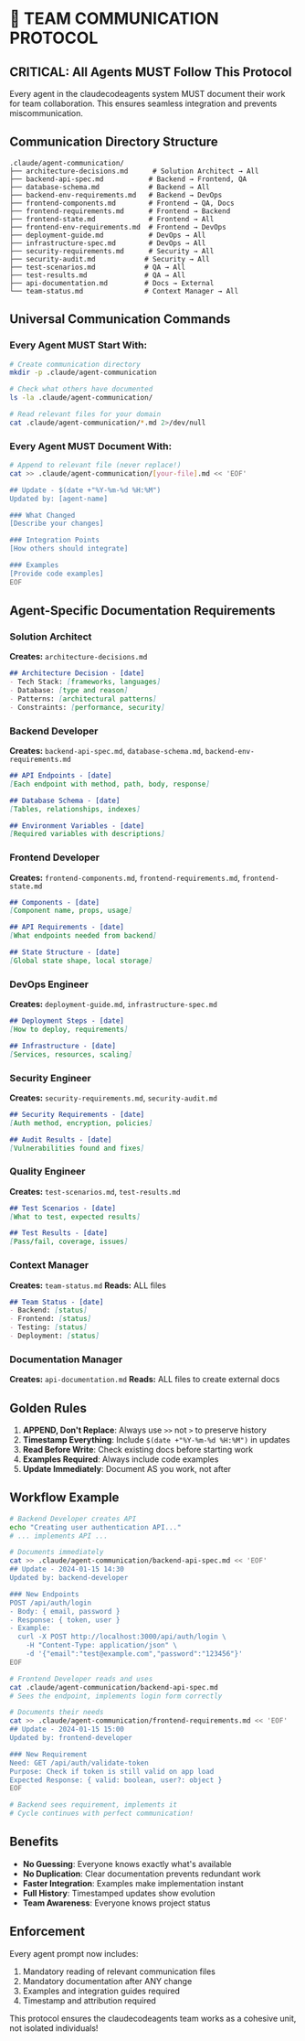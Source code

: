 # 🔄 TEAM COMMUNICATION PROTOCOL

## CRITICAL: All Agents MUST Follow This Protocol

Every agent in the claudecodeagents system MUST document their work for team collaboration. This ensures seamless integration and prevents miscommunication.

## Communication Directory Structure

```
.claude/agent-communication/
├── architecture-decisions.md      # Solution Architect → All
├── backend-api-spec.md           # Backend → Frontend, QA
├── database-schema.md            # Backend → All
├── backend-env-requirements.md   # Backend → DevOps
├── frontend-components.md        # Frontend → QA, Docs
├── frontend-requirements.md      # Frontend → Backend
├── frontend-state.md             # Frontend → All
├── frontend-env-requirements.md  # Frontend → DevOps
├── deployment-guide.md           # DevOps → All
├── infrastructure-spec.md        # DevOps → All
├── security-requirements.md      # Security → All
├── security-audit.md            # Security → All
├── test-scenarios.md            # QA → All
├── test-results.md              # QA → All
├── api-documentation.md         # Docs → External
└── team-status.md               # Context Manager → All
```

## Universal Communication Commands

### Every Agent MUST Start With:
```bash
# Create communication directory
mkdir -p .claude/agent-communication

# Check what others have documented
ls -la .claude/agent-communication/

# Read relevant files for your domain
cat .claude/agent-communication/*.md 2>/dev/null
```

### Every Agent MUST Document With:
```bash
# Append to relevant file (never replace!)
cat >> .claude/agent-communication/[your-file].md << 'EOF'

## Update - $(date +"%Y-%m-%d %H:%M")
Updated by: [agent-name]

### What Changed
[Describe your changes]

### Integration Points
[How others should integrate]

### Examples
[Provide code examples]
EOF
```

## Agent-Specific Documentation Requirements

### Solution Architect
**Creates:** `architecture-decisions.md`
```markdown
## Architecture Decision - [date]
- Tech Stack: [frameworks, languages]
- Database: [type and reason]
- Patterns: [architectural patterns]
- Constraints: [performance, security]
```

### Backend Developer
**Creates:** `backend-api-spec.md`, `database-schema.md`, `backend-env-requirements.md`
```markdown
## API Endpoints - [date]
[Each endpoint with method, path, body, response]

## Database Schema - [date]
[Tables, relationships, indexes]

## Environment Variables - [date]
[Required variables with descriptions]
```

### Frontend Developer  
**Creates:** `frontend-components.md`, `frontend-requirements.md`, `frontend-state.md`
```markdown
## Components - [date]
[Component name, props, usage]

## API Requirements - [date]
[What endpoints needed from backend]

## State Structure - [date]
[Global state shape, local storage]
```

### DevOps Engineer
**Creates:** `deployment-guide.md`, `infrastructure-spec.md`
```markdown
## Deployment Steps - [date]
[How to deploy, requirements]

## Infrastructure - [date]
[Services, resources, scaling]
```

### Security Engineer
**Creates:** `security-requirements.md`, `security-audit.md`
```markdown
## Security Requirements - [date]
[Auth method, encryption, policies]

## Audit Results - [date]
[Vulnerabilities found and fixes]
```

### Quality Engineer
**Creates:** `test-scenarios.md`, `test-results.md`
```markdown
## Test Scenarios - [date]
[What to test, expected results]

## Test Results - [date]
[Pass/fail, coverage, issues]
```

### Context Manager
**Creates:** `team-status.md`
**Reads:** ALL files
```markdown
## Team Status - [date]
- Backend: [status]
- Frontend: [status]
- Testing: [status]
- Deployment: [status]
```

### Documentation Manager
**Creates:** `api-documentation.md`
**Reads:** ALL files to create external docs

## Golden Rules

1. **APPEND, Don't Replace**: Always use `>>` not `>` to preserve history
2. **Timestamp Everything**: Include `$(date +"%Y-%m-%d %H:%M")` in updates
3. **Read Before Write**: Check existing docs before starting work
4. **Examples Required**: Always include code examples
5. **Update Immediately**: Document AS you work, not after

## Workflow Example

```bash
# Backend Developer creates API
echo "Creating user authentication API..."
# ... implements API ...

# Documents immediately
cat >> .claude/agent-communication/backend-api-spec.md << 'EOF'
## Update - 2024-01-15 14:30
Updated by: backend-developer

### New Endpoints
POST /api/auth/login
- Body: { email, password }
- Response: { token, user }
- Example:
  curl -X POST http://localhost:3000/api/auth/login \
    -H "Content-Type: application/json" \
    -d '{"email":"test@example.com","password":"123456"}'
EOF

# Frontend Developer reads and uses
cat .claude/agent-communication/backend-api-spec.md
# Sees the endpoint, implements login form correctly

# Documents their needs
cat >> .claude/agent-communication/frontend-requirements.md << 'EOF'
## Update - 2024-01-15 15:00
Updated by: frontend-developer

### New Requirement
Need: GET /api/auth/validate-token
Purpose: Check if token is still valid on app load
Expected Response: { valid: boolean, user?: object }
EOF

# Backend sees requirement, implements it
# Cycle continues with perfect communication!
```

## Benefits

- **No Guessing**: Everyone knows exactly what's available
- **No Duplication**: Clear documentation prevents redundant work
- **Faster Integration**: Examples make implementation instant
- **Full History**: Timestamped updates show evolution
- **Team Awareness**: Everyone knows project status

## Enforcement

Every agent prompt now includes:
1. Mandatory reading of relevant communication files
2. Mandatory documentation after ANY change
3. Examples and integration guides required
4. Timestamp and attribution required

This protocol ensures the claudecodeagents team works as a cohesive unit, not isolated individuals!